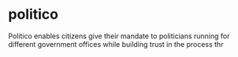 # politico
Politico enables citizens give their mandate to politicians running for different government offices while building trust in the process thr
